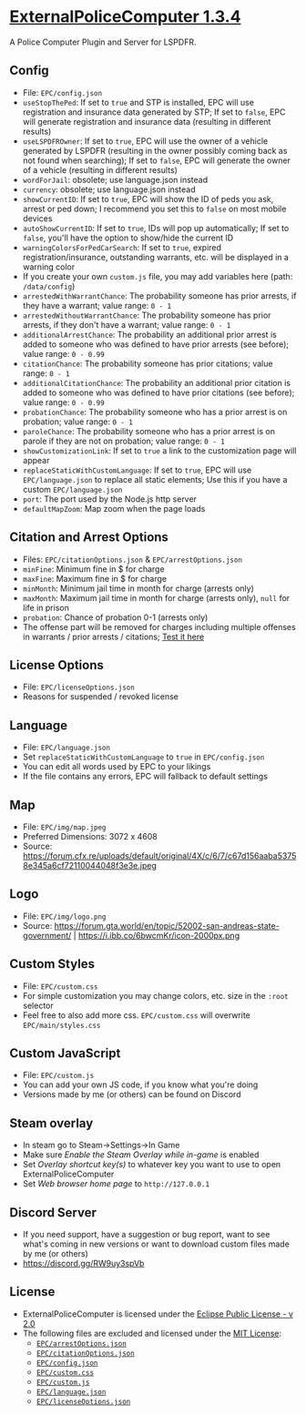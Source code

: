 # [ExternalPoliceComputer 1.3.4](https://www.lcpdfr.com/downloads/gta5mods/scripts/45400-externalpolicecomputer/)

A Police Computer Plugin and Server for LSPDFR.

## Config

- File: `EPC/config.json`
- `useStopThePed`: If set to `true` and STP is installed, EPC will use registration and insurance data generated by STP; If set to `false`, EPC will generate registration and insurance data (resulting in different results)
- `useLSPDFROwner`: If set to `true`, EPC will use the owner of a vehicle generated by LSPDFR (resulting in the owner possibly coming back as not found when searching); If set to `false`, EPC will generate the owner of a vehicle (resulting in different results)
- `wordForJail`: obsolete; use language.json instead
- `currency`: obsolete; use language.json instead
- `showCurrentID`: If set to `true`, EPC will show the ID of peds you ask, arrest or ped down; I recommend you set this to `false` on most mobile devices
- `autoShowCurrentID`: If set to `true`, IDs will pop up automatically; If set to `false`, you'll have the option to show/hide the current ID
- `warningColorsForPedCarSearch`: If set to `true`, expired registration/insurance, outstanding warrants, etc. will be displayed in a warning color
- If you create your own `custom.js` file, you may add variables here (path: `/data/config`)
- `arrestedWithWarrantChance`: The probability someone has prior arrests, if they have a warrant; value range: `0 - 1`
- `arrestedWithoutWarrantChance`: The probability someone has prior arrests, if they don't have a warrant; value range: `0 - 1`
- `additionalArrestChance`: The probability an additional prior arrest is added to someone who was defined to have prior arrests (see before); value range: `0 - 0.99`
- `citationChance`: The probability someone has prior citations; value range: `0 - 1`
- `additionalCitationChance`: The probability an additional prior citation is added to someone who was defined to have prior citations (see before); value range: `0 - 0.99`
- `probationChance`: The probability someone who has a prior arrest is on probation; value range: `0 - 1`
- `paroleChance`: The probability someone who has a prior arrest is on parole if they are not on probation; value range: `0 - 1`
- `showCustomizationLink`: If set to `true` a link to the customization page will appear
- `replaceStaticWithCustomLanguage`: If set to `true`, EPC will use `EPC/language.json` to replace all static elements; Use this if you have a custom `EPC/language.json`
- `port`: The port used by the Node.js http server
- `defaultMapZoom`: Map zoom when the page loads

## Citation and Arrest Options

- Files: `EPC/citationOptions.json` & `EPC/arrestOptions.json`
- `minFine`: Minimum fine in $ for charge
- `maxFine`: Maximum fine in $ for charge
- `minMonth`: Minimum jail time in month for charge (arrests only)
- `maxMonth`: Maximum jail time in month for charge (arrests only), `null` for life in prison
- `probation`: Chance of probation 0-1 (arrests only)
- The offense part will be removed for charges including multiple offenses in warrants / prior arrests / citations; [Test it here](https://regex101.com/r/d6yqZV/1)

## License Options

- File: `EPC/licenseOptions.json`
- Reasons for suspended / revoked license

## Language

- File: `EPC/language.json`
- Set `replaceStaticWithCustomLanguage` to `true` in `EPC/config.json`
- You can edit all words used by EPC to your likings
- If the file contains any errors, EPC will fallback to default settings

## Map

- File: `EPC/img/map.jpeg`
- Preferred Dimensions: 3072 x 4608
- Source: https://forum.cfx.re/uploads/default/original/4X/c/6/7/c67d156aaba53758e345a6cf72110044048f3e3e.jpeg

## Logo

- File: `EPC/img/logo.png`
- Source: https://forum.gta.world/en/topic/52002-san-andreas-state-government/ | https://i.ibb.co/6bwcmKr/icon-2000px.png

## Custom Styles

- File: `EPC/custom.css`
- For simple customization you may change colors, etc. size in the `:root` selector
- Feel free to also add more css. `EPC/custom.css` will overwrite `EPC/main/styles.css`

## Custom JavaScript

- File: `EPC/custom.js`
- You can add your own JS code, if you know what you're doing
- Versions made by me (or others) can be found on Discord

## Steam overlay

- In steam go to Steam<a>&rarr;</a>Settings<a>&rarr;</a>In Game
- Make sure _Enable the Steam Overlay while in-game_ is enabled
- Set _Overlay shortcut key(s)_ to whatever key you want to use to open ExternalPoliceComputer
- Set _Web browser home page_ to `http://127.0.0.1`

## Discord Server

- If you need support, have a suggestion or bug report, want to see what's coming in new versions or want to download custom files made by me (or others)
- https://discord.gg/RW9uy3spVb

## License

- ExternalPoliceComputer is licensed under the [Eclipse Public License - v 2.0](https://github.com/jullevistrunz/ExternalPoliceComputer/blob/main/LICENSE)
- The following files are excluded and licensed under the [MIT License](https://github.com/jullevistrunz/ExternalPoliceComputer/blob/main/MIT%20LICENSE):
  - [`EPC/arrestOptions.json`](https://github.com/jullevistrunz/ExternalPoliceComputer/blob/main/EPC/arrestOptions.json)
  - [`EPC/citationOptions.json`](https://github.com/jullevistrunz/ExternalPoliceComputer/blob/main/EPC/citationOptions.json)
  - [`EPC/config.json`](https://github.com/jullevistrunz/ExternalPoliceComputer/blob/main/EPC/config.json)
  - [`EPC/custom.css`](https://github.com/jullevistrunz/ExternalPoliceComputer/blob/main/EPC/custom.css)
  - [`EPC/custom.js`](https://github.com/jullevistrunz/ExternalPoliceComputer/blob/main/EPC/custom.js)
  - [`EPC/language.json`](https://github.com/jullevistrunz/ExternalPoliceComputer/blob/main/EPC/language.json)
  - [`EPC/licenseOptions.json`](https://github.com/jullevistrunz/ExternalPoliceComputer/blob/main/EPC/licenseOptions.json)
